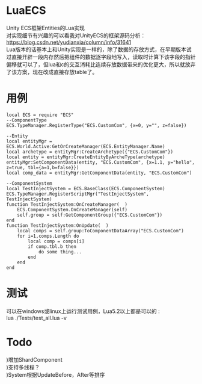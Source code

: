 # LuaECS
Unity ECS框架Entities的Lua实现  
对实现细节有兴趣的可以看我对UnityECS的框架源码分析：https://blog.csdn.net/yudianxia/column/info/31641   
Lua版本的话基本上和Unity实现是一样的，除了数据的存放方式，在早期版本试过直接开辟一段内存然后把组件的数据逐字段地写入，读取时计算下该字段的指针偏移就可以了，但lua和c的交互消耗比连续存放数据带来的优化更大，所以就放弃了该方案，现在改成直接存放table了。  

# 用例
```  
local ECS = require "ECS"
--ComponentType
ECS.TypeManager.RegisterType("ECS.CustomCom", {x=0, y="", z=false})

--Entity
local entityMgr = ECS.World.Active:GetOrCreateManager(ECS.EntityManager.Name)
local archetype = entityMgr:CreateArchetype({"ECS.CustomCom"})
local entity = entityMgr:CreateEntityByArcheType(archetype)
entityMgr:SetComponentData(entity, "ECS.CustomCom", {x=1.1, y="hello", z=true, tbl={a=1,b=false}})
local comp_data = entityMgr:GetComponentData(entity, "ECS.CustomCom")

--ComponentSystem
local TestInjectSystem = ECS.BaseClass(ECS.ComponentSystem)
ECS.TypeManager.RegisterScriptMgr("TestInjectSystem", TestInjectSystem)
function TestInjectSystem:OnCreateManager(  )
	ECS.ComponentSystem.OnCreateManager(self)
	self.group = self:GetComponentGroup({"ECS.CustomCom"})
end
function TestInjectSystem:OnUpdate(  )
	local comps = self.group:ToComponentDataArray("ECS.CustomCom")
	for i=1,comps.Length do
		local comp = comps[i]
		if comp.tbl.b then
			do some thing...
		end
	end
end
```  

# 测试
可以在windows或linux上运行测试用例，Lua5.2以上都是可以的 :  
lua ./Tests/test_all.lua -v  

# Todo
)增加ShardComponent  
)支持多线程？  
)System根据UpdateBefore，After等排序  
